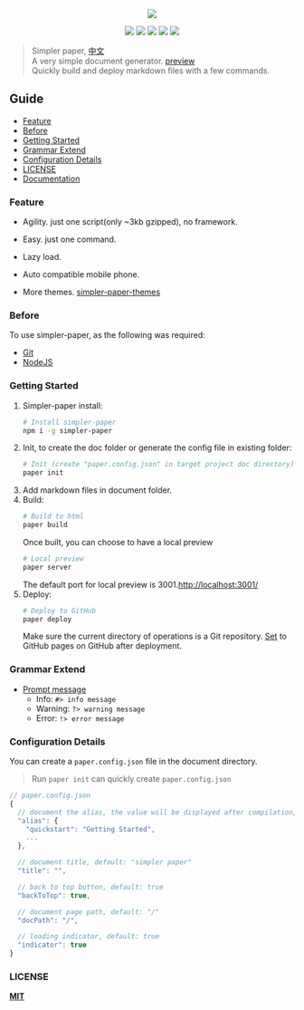 
<p align="center" height="300">
<img src="https://github.com/DhyanaChina/simpler-paper/blob/master/logo.png" align="center">
</p>

<p align=center>
<a target="_blank" href="https://www.npmjs.com/package/simpler-paper" title="NPM version"><img src="https://img.shields.io/github/package-json/v/DhyanaChina/simpler-paper.svg?style=flat-square"></a>
<a target="_blank" href="http://nodejs.org/download/" title="Node version"><img src="https://img.shields.io/badge/node.js-%3E=_6.0-green.svg?style=flat-square"></a>
<a target="_blank" href="https://opensource.org/licenses/MIT" title="License: MIT"><img src="https://img.shields.io/github/license/mashape/apistatus.svg?style=flat-square"></a>
<a target="_blank" href="https://travis-ci.org/DhyanaChina/simpler-paper" title="Build Status"><img src="https://img.shields.io/travis/DhyanaChina/simpler-paper/master.svg?style=flat-square"></a>
<a target="_blank" href="https://www.npmjs.com/package/simpler-paper" title="Downloads"><img src="https://img.shields.io/npm/dt/simpler-paper.svg?style=flat-square"></a>
</p>

> Simpler paper, [中文](https://github.com/DhyanaChina/simpler-paper/blob/master/README_CN.md)  
 A very simple document generator. [preview](https://wittbulter.github.io/simpler-paper/)  
 Quickly build and deploy markdown files with a few commands.

## Guide
- [Feature](#feature)
- [Before](#before)
- [Getting Started](#getting-started)
- [Grammar Extend](#grammar-extend)
- [Configuration Details](#configuration-details)
- [LICENSE](#license)
- [Documentation](https://wittbulter.github.io/simpler-paper/)

### Feature

- Agility. just one script(only ~3kb gzipped), no framework.

- Easy. just one command.

- Lazy load.

- Auto compatible mobile phone.

- More themes. [simpler-paper-themes](https://github.com/DhyanaChina/simpler-paper-themes)

### Before
To use simpler-paper, as the following was required:
- [Git](https://git-scm.com/downloads)
- [NodeJS](https://nodejs.org/en/)

### Getting Started
1. Simpler-paper install:
    ```bash
    # Install simpler-paper
    npm i -g simpler-paper
    ```
1. Init, to create the doc folder or generate the config file in existing folder:
    ```bash
    # Init (create "paper.config.json" in target project doc directory)
    paper init
    ```
1. Add markdown files in document folder.
1. Build:
    ```bash
    # Build to html
    paper build
    ```
    Once built, you can choose to have a local preview
    ```bash
    # Local preview
    paper server
    ```
    The default port for local preview is 3001.[http://localhost:3001/](http://localhost:3001/)
1. Deploy:
    ```bash
    # Deploy to GitHub
    paper deploy
    ```
    Make sure the current directory of operations is a Git repository. [Set](https://help.github.com/articles/configuring-a-publishing-source-for-github-pages/#enabling-github-pages-to-publish-your-site-from-master-or-gh-pages) to GitHub pages on GitHub after deployment.
### Grammar Extend
- [Prompt message](https://wittbulter.github.io/simpler-paper/#/grammar.md)
    - Info: `#> info message`
    - Warning: `?> warning message`
    - Error: `!> error message`
    
### Configuration Details
You can create a `paper.config.json` file in the document directory.

> Run `paper init` can quickly create `paper.config.json`

```typescript
// paper.config.json
{
  // document the alias, the value will be displayed after compilation, default: null
  "alias": {
    "quickstart": "Getting Started",
    ...
  },

  // document title, default: "simpler paper"
  "title": "",

  // back to top button, default: true
  "backToTop": true,

  // document page path, default: "/"
  "docPath": "/",

  // loading indicator, default: true
  "indicator": true
}
```  


### LICENSE

[**MIT**](LICENSE)


